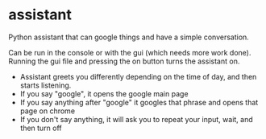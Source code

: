 # assistant
Python assistant that can google things and have a simple conversation.

Can be run in the console or with the gui (which needs more work done). Running the gui file and pressing the on button turns the assistant on.
- Assistant greets you differently depending on the time of day, and then starts listening.
- If you say "google", it opens the google main page
- If you say anything after "google" it googles that phrase and opens that page on chrome
- If you don't say anything, it will ask you to repeat your input, wait, and then turn off
